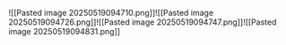 ![[Pasted image 20250519094710.png]]![[Pasted image 20250519094726.png]]![[Pasted image 20250519094747.png]]![[Pasted image 20250519094831.png]]